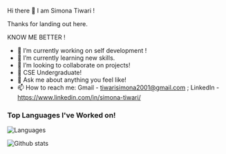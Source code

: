  Hi there 👋 I am Simona Tiwari !

Thanks for landing out here.


KNOW ME BETTER !

- 🔭 I’m currently working on self development !
- 🌱 I’m currently learning new skills.
- 👯 I’m looking to collaborate on projects!
- 🤔 CSE Undergraduate!
- 💬 Ask me about anything you feel like!
- 📫 How to reach me: Gmail - tiwarisimona2001@gmail.com ; LinkedIn - https://www.linkedin.com/in/simona-tiwari/


### Top Languages I've Worked on!
![Languages](https://github-readme-stats.anuraghazra1.vercel.app/api/top-langs/?username=TiwariSimona&layout=compact&theme=light)


![Github stats](https://github-readme-stats.vercel.app/api?username=TiwariSimona)


